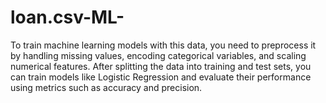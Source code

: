 # loan.csv-ML-
To train machine learning models with this data, you need to preprocess it by handling missing values, encoding categorical variables, and scaling numerical features. After splitting the data into training and test sets, you can train models like Logistic Regression  and evaluate their performance using metrics such as accuracy and precision.
